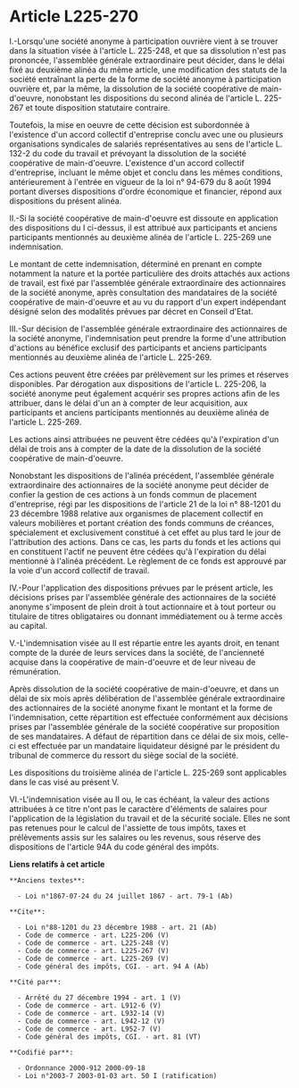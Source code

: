 # Article L225-270

I.-Lorsqu'une société anonyme à participation ouvrière vient à se trouver dans la situation visée à l'article L. 225-248, et
que sa dissolution n'est pas prononcée, l'assemblée générale extraordinaire peut décider, dans le délai fixé au deuxième
alinéa du même article, une modification des statuts de la société entraînant la perte de la forme de société anonyme à
participation ouvrière et, par la même, la dissolution de la société coopérative de main-d'oeuvre, nonobstant les
dispositions du second alinéa de l'article L. 225-267 et toute disposition statutaire contraire. 

Toutefois, la mise en oeuvre de cette décision est subordonnée à l'existence d'un accord collectif d'entreprise conclu avec
une ou plusieurs organisations syndicales de salariés représentatives au sens de l'article L. 132-2 du code du travail et
prévoyant la dissolution de la société coopérative de main-d'oeuvre. L'existence d'un accord collectif d'entreprise, incluant
le même objet et conclu dans les mêmes conditions, antérieurement à l'entrée en vigueur de la loi n° 94-679 du 8 août 1994
portant diverses dispositions d'ordre économique et financier, répond aux dispositions du présent alinéa. 

II.-Si la société coopérative de main-d'oeuvre est dissoute en application des dispositions du I ci-dessus, il est attribué
aux participants et anciens participants mentionnés au deuxième alinéa de l'article L. 225-269 une indemnisation. 

Le montant de cette indemnisation, déterminé en prenant en compte notamment la nature et la portée particulière des droits
attachés aux actions de travail, est fixé par l'assemblée générale extraordinaire des actionnaires de la société anonyme,
après consultation des mandataires de la société coopérative de main-d'oeuvre et au vu du rapport d'un expert indépendant
désigné selon des modalités prévues par décret en Conseil d'Etat. 

III.-Sur décision de l'assemblée générale extraordinaire des actionnaires de la société anonyme, l'indemnisation peut prendre
la forme d'une attribution d'actions au bénéfice exclusif des participants et anciens participants mentionnés au deuxième
alinéa de l'article L. 225-269. 

Ces actions peuvent être créées par prélèvement sur les primes et réserves disponibles. Par dérogation aux dispositions de
l'article L. 225-206, la société anonyme peut également acquérir ses propres actions afin de les attribuer, dans le délai
d'un an à compter de leur acquisition, aux participants et anciens participants mentionnés au deuxième alinéa de l'article L.
225-269. 

Les actions ainsi attribuées ne peuvent être cédées qu'à l'expiration d'un délai de trois ans à compter de la date de la
dissolution de la société coopérative de main-d'oeuvre. 

Nonobstant les dispositions de l'alinéa précédent, l'assemblée générale extraordinaire des actionnaires de la société anonyme
peut décider de confier la gestion de ces actions à un fonds commun de placement d'entreprise, régi par les dispositions de
l'article 21 de la loi n° 88-1201 du 23 décembre 1988 relative aux organismes de placement collectif en valeurs mobilières et
portant création des fonds communs de créances, spécialement et exclusivement constitué à cet effet au plus tard le jour de
l'attribution des actions. Dans ce cas, les parts du fonds et les actions qui en constituent l'actif ne peuvent être cédées
qu'à l'expiration du délai mentionné à l'alinéa précédent. Le règlement de ce fonds est approuvé par la voie d'un accord
collectif de travail. 

IV.-Pour l'application des dispositions prévues par le présent article, les décisions prises par l'assemblée générale des
actionnaires de la société anonyme s'imposent de plein droit à tout actionnaire et à tout porteur ou titulaire de titres
obligataires ou donnant immédiatement ou à terme accès au capital. 

V.-L'indemnisation visée au II est répartie entre les ayants droit, en tenant compte de la durée de leurs services dans la
société, de l'ancienneté acquise dans la coopérative de main-d'oeuvre et de leur niveau de rémunération. 

Après dissolution de la société coopérative de main-d'oeuvre, et dans un délai de six mois après délibération de l'assemblée
générale extraordinaire des actionnaires de la société anonyme fixant le montant et la forme de l'indemnisation, cette
répartition est effectuée conformément aux décisions prises par l'assemblée générale de la société coopérative sur
proposition de ses mandataires. A défaut de répartition dans ce délai de six mois, celle-ci est effectuée par un mandataire
liquidateur désigné par le président du tribunal de commerce du ressort du siège social de la société. 

Les dispositions du troisième alinéa de l'article L. 225-269 sont applicables dans le cas visé au présent V. 

VI.-L'indemnisation visée au II ou, le cas échéant, la valeur des actions attribuées à ce titre n'ont pas le caractère
d'éléments de salaires pour l'application de la législation du travail et de la sécurité sociale. Elles ne sont pas retenues
pour le calcul de l'assiette de tous impôts, taxes et prélèvements assis sur les salaires ou les revenus, sous réserve des
dispositions de l'article 94A du code général des impôts.

**Liens relatifs à cet article**

	**Anciens textes**:

	  - Loi n°1867-07-24 du 24 juillet 1867 - art. 79-1 (Ab)

	**Cite**:

	  - Loi n°88-1201 du 23 décembre 1988 - art. 21 (Ab)
	  - Code de commerce - art. L225-206 (V)
	  - Code de commerce - art. L225-248 (V)
	  - Code de commerce - art. L225-267 (V)
	  - Code de commerce - art. L225-269 (V)
	  - Code général des impôts, CGI. - art. 94 A (Ab)

	**Cité par**:

	  - Arrêté du 27 décembre 1994 - art. 1 (V)
	  - Code de commerce - art. L912-6 (V)
	  - Code de commerce - art. L932-14 (V)
	  - Code de commerce - art. L942-12 (V)
	  - Code de commerce - art. L952-7 (V)
	  - Code général des impôts, CGI. - art. 81 (VT)

	**Codifié par**:

	  - Ordonnance 2000-912 2000-09-18
	  - Loi n°2003-7 2003-01-03 art. 50 I (ratification)

